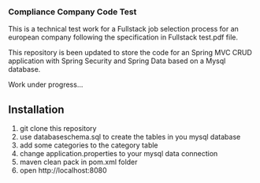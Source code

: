 ### Compliance Company Code Test

This is a technical test work for a Fullstack job selection process for an european company following the specification in Fullstack test.pdf file.

This repository is been updated to store the code for an Spring MVC CRUD application with Spring Security and Spring Data based on a Mysql database.

Work under progress...

## Installation
1. git clone this repository
2. use databaseschema.sql to create the tables in you mysql database
3. add some categories to the category table
4. change application.properties to your mysql data connection
5. maven clean pack in pom.xml folder
6. open http://localhost:8080

